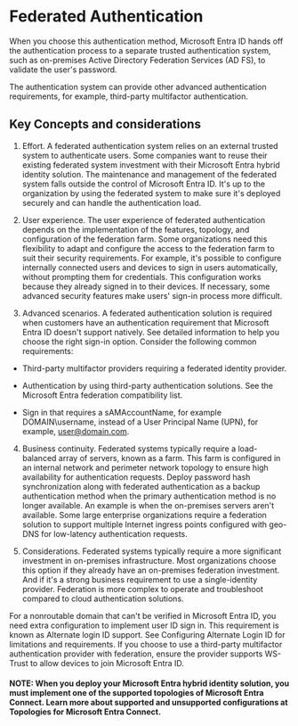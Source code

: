 # Federated Authentication

When you choose this authentication method, Microsoft Entra ID hands off the authentication process to a separate trusted authentication system, such as on-premises Active Directory Federation Services (AD FS), to validate the user's password.

The authentication system can provide other advanced authentication requirements, for example, third-party multifactor authentication.

## Key Concepts and considerations

1) Effort. A federated authentication system relies on an external trusted system to authenticate users. Some companies want to reuse their existing federated system investment with their Microsoft Entra hybrid identity solution. The maintenance and management of the federated system falls outside the control of Microsoft Entra ID. It's up to the organization by using the federated system to make sure it's deployed securely and can handle the authentication load.

2) User experience. The user experience of federated authentication depends on the implementation of the features, topology, and configuration of the federation farm. Some organizations need this flexibility to adapt and configure the access to the federation farm to suit their security requirements. For example, it's possible to configure internally connected users and devices to sign in users automatically, without prompting them for credentials. This configuration works because they already signed in to their devices. If necessary, some advanced security features make users' sign-in process more difficult.

3) Advanced scenarios. A federated authentication solution is required when customers have an authentication requirement that Microsoft Entra ID doesn't support natively. See detailed information to help you choose the right sign-in option. Consider the following common requirements:

 - Third-party multifactor providers requiring a federated identity provider.

 - Authentication by using third-party authentication solutions. See the Microsoft Entra federation compatibility list.

 - Sign in that requires a sAMAccountName, for example DOMAIN\username, instead of a User Principal Name (UPN), for example, user@domain.com.

4) Business continuity. Federated systems typically require a load-balanced array of servers, known as a farm. This farm is configured in an internal network and perimeter network topology to ensure high availability for authentication requests. Deploy password hash synchronization along with federated authentication as a backup authentication method when the primary authentication method is no longer available. An example is when the on-premises servers aren't available. Some large enterprise organizations require a federation solution to support multiple Internet ingress points configured with geo-DNS for low-latency authentication requests.

5) Considerations. Federated systems typically require a more significant investment in on-premises infrastructure. Most organizations choose this option if they already have an on-premises federation investment. And if it's a strong business requirement to use a single-identity provider. Federation is more complex to operate and troubleshoot compared to cloud authentication solutions.

For a nonroutable domain that can't be verified in Microsoft Entra ID, you need extra configuration to implement user ID sign in. This requirement is known as Alternate login ID support. See Configuring Alternate Login ID for limitations and requirements. If you choose to use a third-party multifactor authentication provider with federation, ensure the provider supports WS-Trust to allow devices to join Microsoft Entra ID.

#### NOTE: When you deploy your Microsoft Entra hybrid identity solution, you must implement one of the supported topologies of Microsoft Entra Connect. Learn more about supported and unsupported configurations at Topologies for Microsoft Entra Connect.

